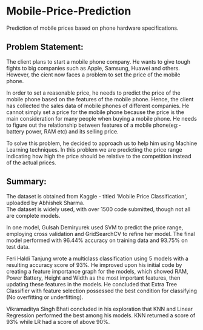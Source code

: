 # Mobile-Price-Prediction
Prediction of mobile prices based on phone hardware specifications.

## Problem Statement: 

The client plans to start a mobile phone company. He wants to give tough fights to big companies such as Apple, Samsung, Huawei and others. However, the cient now faces a problem to set the price of the mobile phone. 

In order to set a reasonable price, he needs to predict the price of the mobile phone based on the features of the mobile phone. Hence, the client has collected the sales data of mobile phones of different companies. He cannot simply set a price for the mobile phone because the price is the main consideration for many people when buying a mobile phone. He needs to figure out the relationship between features of a mobile phone(eg:- battery power, RAM etc) and its selling price. 

To solve this problem, he decided to approach us to help him using Machine Learning techniques. In this problem we are predicting the price range indicating how high the price should be relative to the competition instead of the actual prices.

## Summary:

The dataset is obtained from Kaggle - titled 'Mobile Price Classification', uploaded by Abhishek Sharma.<br>
The dataset is widely used, with over 1500 code submitted, though not all are complete models.

In one model, Gulsah Demiryurek used SVM to predict the price range, employing cross validation and GridSearchCV to refine her model. The final model performed with 96.44% accuracy on training data and 93.75% on test data.

Feri Haldi Tanjung wrote a multiclass classification using 5 models with a resulting accuracy score of 93%. He improved upon his initial code by creating a feature importance graph for the models, which showed RAM, Power Battery, Height and Width as the most important features, then updating these features in the models. He concluded that Extra Tree Classifier with feature selection possessed the best condition for classifying (No overfitting or underfitting).

Vikramaditya Singh Bhati concluded in his exploration that KNN and Linear Regression performed the best among his models. KNN returned a score of 93% while LR had a score of above 90%.
